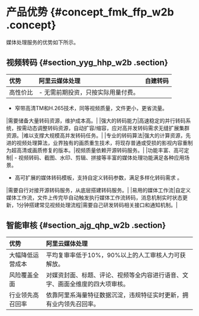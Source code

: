 # 产品优势 {#concept_fmk_ffp_w2b .concept}

媒体处理服务的优势如下所示。

## 视频转码 {#section_yyg_hhp_w2b .section}

|优势|阿里云媒体处理|自建转码|
|:-|:------|:---|
|高性价比| -   无需前期投资，只按实际用量付费。
-   窄带高清TM和H.265技术，同等视频质量，文件更小，更省流量。

 |需要储备大量转码资源，维护成本高。|
|强大的转码能力|高速稳定的并行转码系统，按需动态调整转码资源，自动扩容/缩容，应对高并发转码需求无缝扩展集群资源。|难以支撑大规模高并发转码任务。|
|专业的转码算法|强大的计算资源，先进的视频处理算法，业界独有的画质重生技术，将现存普通或受损的影视内容重制为超高清或画质修复的版本。|视频质量依赖开源转码服务。|
|功能丰富、高可定制| -   视频转码、截图、水印、剪辑、拼接等丰富的媒体处理功能满足各种应用场景。
-   高可扩展的媒体转码模板，支持自定义转码参数，满足多样化转码需求 。

 |需要自行对接开源转码服务，从底层搭建转码服务。|
|易用的媒体工作流|自定义媒体工作流，文件上传完毕自动触发执行媒体工作流转码，消息机制实时状态更新，1分钟搭建常见视频处理流程|需要自己研发转码相关接口和通知机制。|

## 智能审核 {#section_ajg_qhp_w2b .section}

|优势|阿里云媒体处理|
|:-|:------|
|大幅降低运营成本|平均复审率低于10%，90%以上的人工审核人力可获解放。|
|风险覆盖全面|对媒资封面、标题、评论、视频等全内容进行语音、文字、画面全维度的四大项审核。|
|行业领先高召回率|依靠阿里系海量特征数据沉淀，违规特征实时更新，拥有业内领先召回率。|

